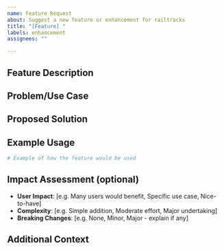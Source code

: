 ```yaml
---
name: Feature Request
about: Suggest a new feature or enhancement for railtracks
title: "[Feature] "
labels: enhancement
assignees: ""

---
```


## Feature Description
<!-- A clear and concise description of the feature you'd like to see added -->

## Problem/Use Case
<!-- Describe the problem this feature would solve or the use case it would enable -->
<!-- Why is this feature important to you or other users? -->

## Proposed Solution
<!-- Describe how you envision this feature working -->
<!-- Include any specific API design, configuration options, or implementation ideas -->

## Example Usage
<!-- If applicable, provide a code example of how this feature would be used -->
```python
# Example of how the feature would be used
```

## Impact Assessment (optional)
<!-- Help us prioritize this request -->
- **User Impact**: [e.g. Many users would benefit, Specific use case, Nice-to-have]
- **Complexity**: [e.g. Simple addition, Moderate effort, Major undertaking]
- **Breaking Changes**: [e.g. None, Minor, Major - explain if any]

## Additional Context
<!-- Add any other context, screenshots, links to related discussions, etc. -->
<!-- Are there similar features in other libraries we should consider? -->

